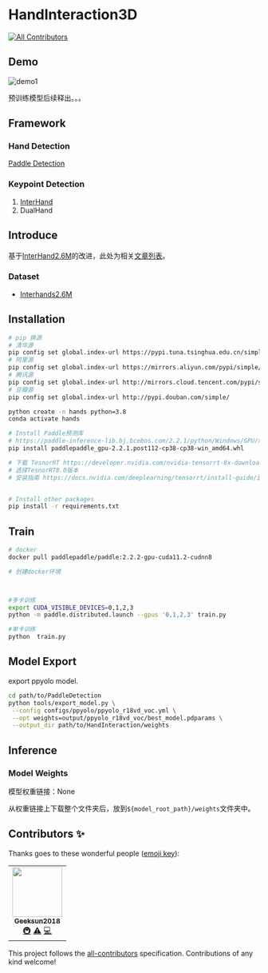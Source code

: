 # HandInteraction3D
<!-- ALL-CONTRIBUTORS-BADGE:START - Do not remove or modify this section -->
[![All Contributors](https://img.shields.io/badge/all_contributors-1-orange.svg?style=flat-square)](#contributors-)
<!-- ALL-CONTRIBUTORS-BADGE:END -->

## Demo

![demo1](https://raw.githubusercontent.com/SheepHuan/yanghuan-images/main/img/demo1.gif)



预训练模型后续释出。。。

## Framework

### Hand Detection

[Paddle Detection](https://github.com/PaddlePaddle/PaddleDetection)

### Keypoint Detection

1. [InterHand](https://github.com/facebookresearch/InterHand2.6M)
2. DualHand

## Introduce

基于[InterHand2.6M](https://mks0601.github.io/InterHand2.6M/)的改进，此处为相关[文章列表](https://github.com/SheepHuan/PaperNote)。

### Dataset

- [Interhands2.6M](https://github.com/facebookresearch/InterHand2.6M)

## Installation

```bash
# pip 换源
# 清华源
pip config set global.index-url https://pypi.tuna.tsinghua.edu.cn/simple
# 阿里源
pip config set global.index-url https://mirrors.aliyun.com/pypi/simple/
# 腾讯源
pip config set global.index-url http://mirrors.cloud.tencent.com/pypi/simple
# 豆瓣源
pip config set global.index-url http://pypi.douban.com/simple/
```



```bash
python create -n hands python=3.8
conda activate hands

# Install Paddle预测库 
# https://paddle-inference-lib.bj.bcebos.com/2.2.1/python/Windows/GPU/x86-64_vs2017_avx_mkl_cuda11.2_cudnn8/paddlepaddle_gpu-2.2.1.post112-cp38-cp38-win_amd64.whl
pip install paddlepaddle_gpu-2.2.1.post112-cp38-cp38-win_amd64.whl

# 下载 TesnorRT https://developer.nvidia.com/nvidia-tensorrt-8x-download
# 选择TesnorRT8.0版本
# 安装指南 https://docs.nvidia.com/deeplearning/tensorrt/install-guide/index.html#installing-zip


# Install other packages
pip install -r requirements.txt

```

## Train
```bash
# docker
docker pull paddlepaddle/paddle:2.2.2-gpu-cuda11.2-cudnn8

# 创建docker环境



#多卡训练
export CUDA_VISIBLE_DEVICES=0,1,2,3
python -m paddle.distributed.launch --gpus '0,1,2,3' train.py

#单卡训练
python  train.py

```

## Model Export
export ppyolo model.

```bash
cd path/to/PaddleDetection
python tools/export_model.py \
 --config configs/ppyolo/ppyolo_r18vd_voc.yml \
 --opt weights=output/ppyolo_r18vd_voc/best_model.pdparams \
 --output_dir path/to/HandInteraction/weights
```



## Inference

### Model Weights

模型权重链接：None

从权重链接上下载整个文件夹后，放到`${model_root_path}/weights`文件夹中。

## Contributors ✨

Thanks goes to these wonderful people ([emoji key](https://allcontributors.org/docs/en/emoji-key)):

<!-- ALL-CONTRIBUTORS-LIST:START - Do not remove or modify this section -->
<!-- prettier-ignore-start -->
<!-- markdownlint-disable -->
<table>
  <tr>
    <td align="center"><a href="https://github.com/Geeksun2018"><img src="https://avatars.githubusercontent.com/u/42086593?v=4?s=100" width="100px;" alt=""/><br /><sub><b>Geeksun2018</b></sub></a><br /><a href="#infra-Geeksun2018" title="Infrastructure (Hosting, Build-Tools, etc)">🚇</a> <a href="https://github.com/deyu-csu/HandInteraction3D/commits?author=Geeksun2018" title="Tests">⚠️</a> <a href="https://github.com/deyu-csu/HandInteraction3D/commits?author=Geeksun2018" title="Code">💻</a></td>
  </tr>
</table>

<!-- markdownlint-restore -->
<!-- prettier-ignore-end -->

<!-- ALL-CONTRIBUTORS-LIST:END -->

This project follows the [all-contributors](https://github.com/all-contributors/all-contributors) specification. Contributions of any kind welcome!